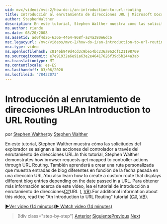 ```yaml
---
uid: mvc/videos/mvc-2/how-do-i/an-introduction-to-url-routing
title: Introducción al enrutamiento de direcciones URL | Microsoft Docs
author: StephenWalther
description: En este tutorial, Stephen Walther muestra cómo las solicitudes del explorador se asignan a las acciones del controlador a través del enrutamiento de direcciones URL. También aprenderá a crear una...
ms.author: riande
ms.date: 08/20/2008
ms.assetid: ad0f4d26-6366-4464-968f-a24a380e6dc6
msc.legacyurl: /mvc/videos/mvc-2/how-do-i/an-introduction-to-url-routing
msc.type: video
ms.openlocfilehash: c8146b949d4cd3c9be54bc236a962cf121198709
ms.sourcegitcommit: e7e91932a6e91a63e2e46417626f39d6b244a3ab
ms.translationtype: MT
ms.contentlocale: es-ES
ms.lasthandoff: 03/06/2020
ms.locfileid: "78432073"
---
```

# <a name="an-introduction-to-url-routing"></a><span data-ttu-id="bce1c-104">Introducción al enrutamiento de direcciones URL</span><span class="sxs-lookup"><span data-stu-id="bce1c-104">An Introduction to URL Routing</span></span>

<span data-ttu-id="bce1c-105">por [Stephen Walther](https://github.com/StephenWalther)</span><span class="sxs-lookup"><span data-stu-id="bce1c-105">by [Stephen Walther](https://github.com/StephenWalther)</span></span>

<span data-ttu-id="bce1c-106">En este tutorial, Stephen Walther muestra cómo las solicitudes del explorador se asignan a las acciones del controlador a través del enrutamiento de direcciones URL.</span><span class="sxs-lookup"><span data-stu-id="bce1c-106">In this tutorial, Stephen Walther demonstrates how browser requests get mapped to controller actions through URL Routing.</span></span> <span data-ttu-id="bce1c-107">También aprenderá a crear una ruta personalizada que muestra entradas de blog diferentes en función de la fecha pasada en una dirección URL.</span><span class="sxs-lookup"><span data-stu-id="bce1c-107">You also learn how to create a custom route that displays different blog entries depending on the date passed in a URL.</span></span> <span data-ttu-id="bce1c-108">Para obtener más información acerca de este vídeo, lea el tutorial de introducción a enrutamiento de direcciones[C#](../../../overview/older-versions-1/controllers-and-routing/asp-net-mvc-routing-overview-cs.md)URL (, [VB](../../../overview/older-versions-1/controllers-and-routing/asp-net-mvc-routing-overview-vb.md)).</span><span class="sxs-lookup"><span data-stu-id="bce1c-108">For additional information about this video, read the "An Introduction to URL Routing" tutorial ([C#](../../../overview/older-versions-1/controllers-and-routing/asp-net-mvc-routing-overview-cs.md), [VB](../../../overview/older-versions-1/controllers-and-routing/asp-net-mvc-routing-overview-vb.md)).</span></span>

[<span data-ttu-id="bce1c-109">&#9654;Ver vídeo (14 minutos)</span><span class="sxs-lookup"><span data-stu-id="bce1c-109">&#9654; Watch video (14 minutes)</span></span>](https://channel9.msdn.com/Blogs/ASP-NET-Site-Videos/an-introduction-to-url-routing)

> [!div class="step-by-step"]
> <span data-ttu-id="bce1c-110">[Anterior](understanding-views-view-data-and-html-helpers.md)
> [Siguiente](preventing-javascript-injection-attacks.md)</span><span class="sxs-lookup"><span data-stu-id="bce1c-110">[Previous](understanding-views-view-data-and-html-helpers.md)
[Next](preventing-javascript-injection-attacks.md)</span></span>
